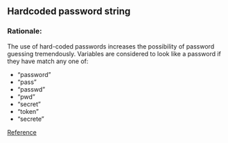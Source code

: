 ## Hardcoded password string

### Rationale:
The use of hard-coded passwords increases the possibility of password guessing tremendously.
Variables are considered to look like a password if they have match any one of:

* “password”
* “pass”
* “passwd”
* “pwd”
* “secret”
* “token”
* “secrete”

[Reference](https://docs.openstack.org/bandit/latest/plugins/b105_hardcoded_password_string.html)
